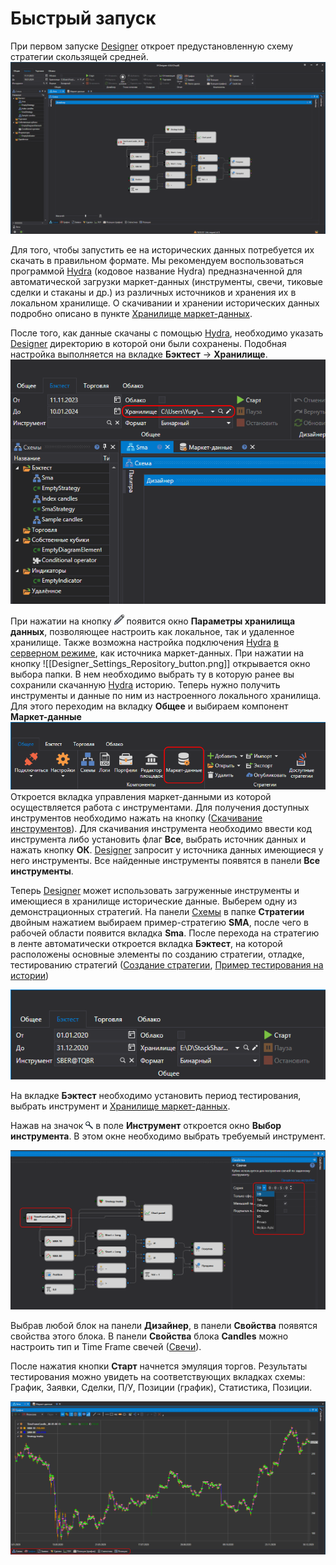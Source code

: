 # Быстрый запуск

При первом запуске [Designer](../designer.md) откроет предустановленную схему стратегии скользящей средней. 
![Designer Quick start 01](../../images/designer_quick_start_01.png)

Для того, чтобы запустить ее на исторических данных потребуется их скачать в правильном формате. Мы рекомендуем воспользоваться программой [Hydra](../hydra.md) (кодовое название Hydra) предназначенной для автоматической загрузки маркет\-данных (инструменты, свечи, тиковые сделки и стаканы и др.) из различных источников и хранения их в локальном хранилище. О скачивании и хранении исторических данных подробно описано в пункте [Хранилище маркет\-данных](market_data_storage.md).

После того, как данные скачаны с помощью [Hydra](../hydra.md), необходимо указать [Designer](../designer.md) директорию в которой они были сохранены. Подобная настройка выполняется на вкладке **Бэктест** -> **Хранилище**. 
![Designer Quick start 02](../../images/designer_quick_start_02.png)

При нажатии на кнопку ![Designer Edit Tool](../../images/designer_edit_tool_00.png) появится окно **Параметры хранилища данных**, позволяющее настроить как локальное, так и удаленное хранилище. Также возможна настройка подключения  [Hydra](../hydra.md) [в серверном режиме](../hydra/server_mode/settings.md), как источника маркет-данных. При нажатии на кнопку ![[Designer_Settings_Repository_button.png]] открывается окно выбора папки. В нем необходимо выбрать ту в которую ранее вы сохранили скачанную  [Hydra](../hydra.md) историю.
Теперь нужно получить инструменты и данные по ним из настроенного локального хранилища. Для этого переходим на вкладку **Общее** и выбираем компонент **Маркет-данные**
![Designer Quick start 02](../../images/designer_quick_start_03.png)
Откроется вкладка управления маркет-данными из которой осуществляется работа с инструментами. Для получения доступных инструментов необходимо нажать на кнопку 
([Скачивание инструментов](market_data_storage/download_instruments.md)). Для скачивания инструмента необходимо ввести код инструмента либо установить флаг **Все**, выбрать источник данных и нажать кнопку **ОК**. [Designer](../designer.md) запросит у источника данных имеющиеся у него инструменты. Все найденные инструменты появятся в панели **Все инструменты**. 

Теперь [Designer](../designer.md) может использовать загруженные инструменты и имеющиеся в хранилище исторические данные. Выберем одну из демонстрационных стратегий. На панели [Схемы](user_interface/schemas.md) в папке **Стратегии** двойным нажатием выбираем пример\-стратегию **SMA**, после чего в рабочей области появится вкладка **Sma**. После перехода на стратегию в ленте  автоматически откроется вкладка **Бэктест**, на которой расположены основные элементы по созданию стратегии, отладке, тестированию стратегий ([Создание стратегии](strategies/using_visual_designer.md), [Пример тестирования на истории](backtesting/getting_started.md))

![Designer Quick start 03](../../images/designer_quick_start_04_1.png)

На вкладке **Бэктест** необходимо установить период тестирования, выбрать инструмент и [Хранилище маркет\-данных](market_data_storage.md).

Нажав на значок ![Designer Quick start 04](../../images/designer_quick_start_04.png) в поле **Инструмент** откроется окно **Выбор инструмента**. В этом окне необходимо выбрать требуемый инструмент.

![Designer Quick start 05](../../images/designer_quick_start_05.png)

Выбрав любой блок на панели **Дизайнер**, в панели **Свойства** появятся свойства этого блока. В панели **Свойства** блока **Candles** можно настроить тип и Time Frame свечей ([Свечи](../api/candles.md)).

После нажатия кнопки **Старт** начнется эмуляция торгов. Результаты тестирования можно увидеть на соответствующих вкладках схемы: График, Заявки, Сделки, П/У, Позиции (график), Статистика, Позиции.

![Designer Quick start 06](../../images/designer_quick_start_06.png)

